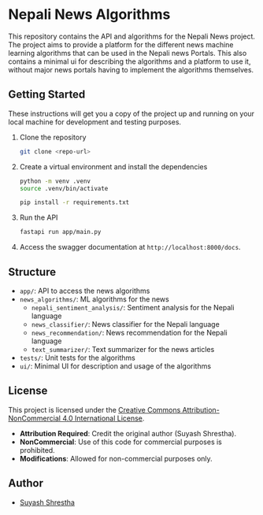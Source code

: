 # Nepali News Algorithms

This repository contains the API and algorithms for the Nepali News project. The project aims to provide a platform for the different news machine learning algorithms that can be used in the Nepali news Portals. This also contains a minimal ui for describing the algorithms and a platform to use it, without major news portals having to implement the algorithms themselves.

## Getting Started

These instructions will get you a copy of the project up and running on your local machine for development and testing purposes.

1. Clone the repository

   ```bash
   git clone <repo-url>
   ```

2. Create a virtual environment and install the dependencies

   ```bash
   python -m venv .venv
   source .venv/bin/activate

   pip install -r requirements.txt
   ```

3. Run the API

   ```bash
   fastapi run app/main.py
   ```

4. Access the swagger documentation at `http://localhost:8000/docs`.

## Structure

- `app/`: API to access the news algorithms
- `news_algorithms/`: ML algorithms for the news
  - `nepali_sentiment_analysis/`: Sentiment analysis for the Nepali language
  - `news_classifier/`: News classifier for the Nepali language
  - `news_recommendation/`: News recommendation for the Nepali language
  - `text_summarizer/`: Text summarizer for the news articles
- `tests/`: Unit tests for the algorithms
- `ui/`: Minimal UI for description and usage of the algorithms

## License

This project is licensed under the [Creative Commons Attribution-NonCommercial 4.0 International License](docs/LICENSE).

- **Attribution Required**: Credit the original author (Suyash Shrestha).
- **NonCommercial**: Use of this code for commercial purposes is prohibited.
- **Modifications**: Allowed for non-commercial purposes only.

## Author

- [Suyash Shrestha](www.suyashshrestha.com.np)
